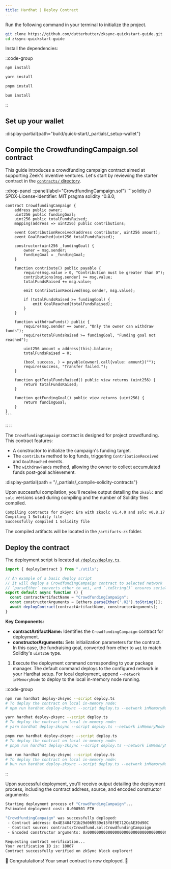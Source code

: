 ```yaml
---
title: Hardhat | Deploy Contract
---
```


Run the following command in your terminal to initialize the project.

<!-- TODO: @dutterbutter determine best approach to leverage zksync cli for project
bootstrapping for this guide series. -->

```sh
git clone https://github.com/dutterbutter/zksync-quickstart-guide.git
cd zksync-quickstart-guide
```

Install the dependencies:

::code-group

```bash [npm]
npm install
```

```bash [yarn]
yarn install
```

```bash [pnpm]
pnpm install
```

```bash [bun]
bun install
```

::

## Set up your wallet

:display-partial{path="build/quick-start/_partials/_setup-wallet"}

## Compile the CrowdfundingCampaign.sol contract

This guide introduces a crowdfunding campaign contract aimed at supporting Zeek's inventive ventures.
Let's start by reviewing the starter contract in the [`contracts/` directory](https://github.com/dutterbutter/zksync-quickstart-guide/blob/main/contracts/Crowdfund.sol).

::drop-panel
  ::panel{label="CrowdfundingCampaign.sol"}
    ```solidity
    // SPDX-License-Identifier: MIT
    pragma solidity ^0.8.0;

    contract CrowdfundingCampaign {
        address public owner;
        uint256 public fundingGoal;
        uint256 public totalFundsRaised;
        mapping(address => uint256) public contributions;

        event ContributionReceived(address contributor, uint256 amount);
        event GoalReached(uint256 totalFundsRaised);

        constructor(uint256 _fundingGoal) {
            owner = msg.sender;
            fundingGoal = _fundingGoal;
        }

        function contribute() public payable {
            require(msg.value > 0, "Contribution must be greater than 0");
            contributions[msg.sender] += msg.value;
            totalFundsRaised += msg.value;

            emit ContributionReceived(msg.sender, msg.value);

            if (totalFundsRaised >= fundingGoal) {
                emit GoalReached(totalFundsRaised);
            }
        }

        function withdrawFunds() public {
            require(msg.sender == owner, "Only the owner can withdraw funds");
            require(totalFundsRaised >= fundingGoal, "Funding goal not reached");

            uint256 amount = address(this).balance;
            totalFundsRaised = 0;

            (bool success, ) = payable(owner).call{value: amount}("");
            require(success, "Transfer failed.");
        }

        function getTotalFundsRaised() public view returns (uint256) {
            return totalFundsRaised;
        }

        function getFundingGoal() public view returns (uint256) {
            return fundingGoal;
        }
    }
    ```
  ::
::

The `CrowdfundingCampaign` contract is designed for project crowdfunding.
This contract features:

- A constructor to initialize the campaign's funding target.
- The `contribute` method to log funds, triggering `ContributionReceived` and `GoalReached` events.
- The `withdrawFunds` method, allowing the owner to collect accumulated funds post-goal achievement.

:display-partial{path = "/_partials/_compile-solidity-contracts"}

Upon successful compilation, you'll receive output detailing the
`zksolc` and `solc` versions used during compiling and the number
of Solidity files compiled.

```bash
Compiling contracts for zkSync Era with zksolc v1.4.0 and solc v0.8.17
Compiling 1 Solidity file
Successfully compiled 1 Solidity file
```

The compiled artifacts will be located in the `/artifacts-zk` folder.

## Deploy the contract

The deployment script is located at [`/deploy/deploy.ts`](https://github.com/dutterbutter/zksync-quickstart-guide/blob/main/templates/hello-zksync/deploy/deploy.ts).

```typescript
import { deployContract } from "./utils";

// An example of a basic deploy script
// It will deploy a CrowdfundingCampaign contract to selected network
// `parseEther` converts ether to wei, and `.toString()` ensures serialization compatibility.
export default async function () {
  const contractArtifactName = "CrowdfundingCampaign";
  const constructorArguments = [ethers.parseEther('.02').toString()];
  await deployContract(contractArtifactName, constructorArguments);
}
```

**Key Components:**

- **contractArtifactName:** Identifies the `CrowdfundingCampaign` contract for deployment.
- **constructorArguments:** Sets initialization parameters for the contract. In this case,
the fundraising goal, converted from ether to `wei` to match Solidity's `uint256` type.

1. Execute the deployment command corresponding to your package manager. The default command
deploys to the configured network in your Hardhat setup. For local deployment, append
`--network inMemoryNode` to deploy to the local in-memory node running.

::code-group

```bash [npm]
npm run hardhat deploy-zksync --script deploy.ts
# To deploy the contract on local in-memory node:
# npm run hardhat deploy-zksync --script deploy.ts --network inMemoryNode
```

```bash [yarn]
yarn hardhat deploy-zksync --script deploy.ts
# To deploy the contract on local in-memory node:
# yarn hardhat deploy-zksync --script deploy.ts --network inMemoryNode
```

```bash [pnpm]
pnpm run hardhat deploy-zksync --script deploy.ts
# To deploy the contract on local in-memory node:
# pnpm run hardhat deploy-zksync --script deploy.ts --network inMemoryNode
```

```bash [bun]
bun run hardhat deploy-zksync --script deploy.ts
# To deploy the contract on local in-memory node:
# bun run hardhat deploy-zksync --script deploy.ts --network inMemoryNode
```

::

Upon successful deployment, you'll receive output detailing the deployment process,
including the contract address, source, and encoded constructor arguments:

```bash
Starting deployment process of "CrowdfundingCampaign"...
Estimated deployment cost: 0.000501 ETH

"CrowdfundingCampaign" was successfully deployed:
 - Contract address: 0x4E3404F21b29d069539e15f8f9E712CeAE39d90C
 - Contract source: contracts/Crowdfund.sol:CrowdfundingCampaign
 - Encoded constructor arguments: 0x00000000000000000000000000000000000000000000000000470de4df820000

Requesting contract verification...
Your verification ID is: 10067
Contract successfully verified on zkSync block explorer!
```

🥳 Congratulations! Your smart contract is now deployed. 🚀

